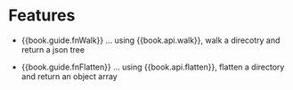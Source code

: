 # Features

- {{book.guide.fnWalk}} ... using {{book.api.walk}}, walk a direcotry and return a json tree

- {{book.guide.fnFlatten}} ... using
  {{book.api.flatten}}, flatten a directory and return an object array
